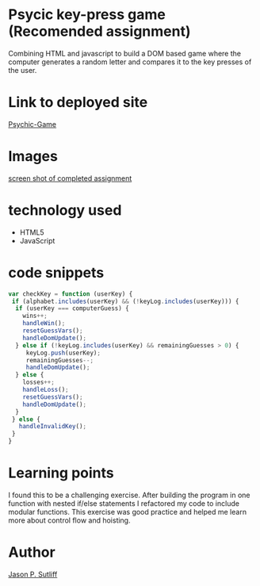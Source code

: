 <!-- Put the name of the project after the # -->
<!-- the # means h1  -->
# Psycic key-press game (Recomended assignment)

<!-- Put a description of what the project is -->
Combining HTML and javascript to build a DOM based game where the computer 
generates a random letter and compares it to the key presses of the user.  

# Link to deployed site
<!-- make a link to the deployed site --> 
<!-- [What the user will see](the link to the deployed site) -->
[Psychic-Game](https://jsutliff.github.io/Psychic-Game/)

# Images
<!-- take a picture of the image and add it into the readme  -->
<!-- ![image title](path or link to image) -->
[screen shot of completed assignment](assets/images/screenSHot.png)

# technology used
<!-- make a list of technology used -->
<!-- what you used for this web app, like html css -->
- HTML5
- JavaScript

<!-- 
1. First ordered list item
2. Another item
⋅⋅* Unordered sub-list. 
1. Actual numbers don't matter, just that it's a number
⋅⋅1. Ordered sub-list
4. And another item. 
-->


# code snippets
<!-- put snippets of code inside ``` ``` so it will look like code -->
<!-- if you want to put blockquotes use a > -->

```javascript
var checkKey = function (userKey) {
 if (alphabet.includes(userKey) && (!keyLog.includes(userKey))) {
  if (userKey === computerGuess) {
    wins++;
    handleWin();
    resetGuessVars();
    handleDomUpdate();
  } else if (!keyLog.includes(userKey) && remainingGuesses > 0) {
     keyLog.push(userKey);
     remainingGuesses--;
     handleDomUpdate();
  } else {
    losses++;
    handleLoss();
    resetGuessVars();
    handleDomUpdate();
  }
 } else {
   handleInvalidKey();
 }
}
```


# Learning points
<!-- Learning points where you would write what you thought was helpful -->
I found this to be a challenging exercise. After building the program in one 
function with nested if/else statements I refactored my code to include modular 
functions. This exercise was good practice and helped me learn more about control
flow and hoisting. 

# Author 
<!-- make a link to the deployed site and have your name as the link -->
[Jason P. Sutliff](https://jsutliff.github.io/Basic-Portfolio/)